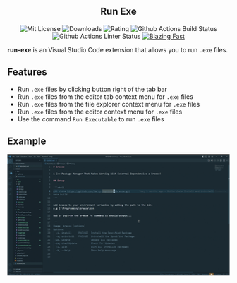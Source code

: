 <h2 align="center">Run Exe</h2>

<p align="center">

  <a>
    <img alt="Mit License" src="https://img.shields.io/badge/license-MIT-orange.svg?style=flat-square)](http://opensource.org/licenses/MIT">
  </a>
  <a>
    <img alt="Downloads" src="https://img.shields.io/visual-studio-marketplace/d/HarryHopkinson.run-exe">
  </a>
  <a>
    <img alt="Rating " src="https://img.shields.io/visual-studio-marketplace/r/HarryHopkinson.run-exe">
  </a>
  <a>
    <img alt="Github Actions Build Status" src="https://img.shields.io/github/actions/workflow/status/Harry-Hopkinson/run-exe/Compiler.yml?label=Lint&style=flat-square">
  </a>
  <a>
    <img alt="Github Actions Linter Status" src="https://img.shields.io/github/actions/workflow/status/Harry-Hopkinson/run-exe/Linter.yml?label=Lint&style=flat-square">
  </a>
  <a href="https://twitter.com/acdlite/status/974390255393505280">
    <img alt="Blazing Fast" src="https://img.shields.io/badge/speed-blazing%20%F0%9F%94%A5-brightgreen.svg?style=flat-square"></a>
</p>

**run-exe** is an Visual Studio Code extension that allows you to run `.exe` files.

## Features

- Run `.exe` files by clicking button right of the tab bar
- Run `.exe` files from the editor tab context menu for `.exe` files
- Run `.exe` files from the file explorer context menu for `.exe` files
- Run `.exe` files from the editor context menu for `.exe` files
- Use the command `Run Executable` to run `.exe` files

## Example

![example](images/example.gif)
